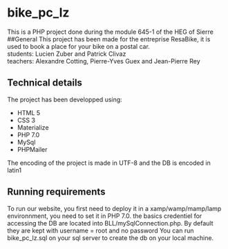 # bike_pc_lz
This is a PHP project done during the module 645-1 of the HEG of Sierre
##General
This project has been made for the entreprise ResaBike, it is used to book a place
for your bike on a postal car.
<br>
students: Lucien Zuber and Patrick Clivaz
<br>
teachers: Alexandre Cotting, Pierre-Yves Guex and Jean-Pierre Rey

## Technical details
The project has been developped using:
- HTML 5
- CSS 3
- Materialize
- PHP 7.0
- MySql
- PHPMailer

The encoding of the project is made in UTF-8 and the DB is encoded in latin1

## Running requirements
To run our website, you first need to deploy it in a xamp/wamp/mamp/lamp environnment, you need to set it in PHP 7.0.
the basics credentiel for accessing the DB are located into
BLL/mySqlConnection.php. By default they are kept with username = root and no password
You can run bike_pc_lz.sql on your sql server to create the db on your local machine.
